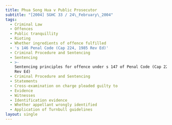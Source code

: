 ```yaml
---
title: Phua Song Hua v Public Prosecutor
subtitle: "[2004] SGHC 33 / 24\_February\_2004"
tags:
  - Criminal Law
  - Offences
  - Public tranquillity
  - Rioting
  - Whether ingredients of offence fulfilled
  - 's 146 Penal Code (Cap 224, 1985 Rev Ed)'
  - Criminal Procedure and Sentencing
  - Sentencing
  - >-
    Sentencing principles for offence under s 147 of Penal Code (Cap 224, 1985
    Rev Ed)
  - Criminal Procedure and Sentencing
  - Statements
  - Cross-examination on charge pleaded guilty to
  - Evidence
  - Witnesses
  - Identification evidence
  - Whether appellant wrongly identified
  - Application of Turnbull guidelines
layout: single
---
```


